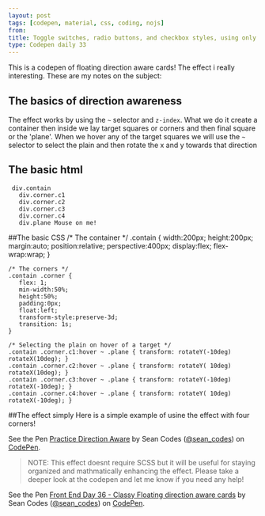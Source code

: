 ```yaml
---
layout: post
tags: [codepen, material, css, coding, nojs]
from: 
title: Toggle switches, radio buttons, and checkbox styles, using only CSS
type: Codepen daily 33
---
```


This is a codepen of floating direction aware cards! The effect i really interesting. These are my notes on the subject:

## The basics of direction awareness
The effect works by using the `~` selector and `z-index`. What we do it create a container then inside we lay target squares or corners and then final square or the 'plane'. When we hover any of the target squares we will use the `~` selector to select the plain and then rotate the x and y towards that direction

## The basic html

     div.contain
       div.corner.c1
       div.corner.c2
       div.corner.c3
       div.corner.c4
       div.plane Mouse on me!

##The basic CSS
    /* The container */
    .contain {
       width:200px;
       height:200px;
       margin:auto;
       position:relative;
       perspective:400px;
       display:flex;
       flex-wrap:wrap;
    }

    /* The corners */
    .contain .corner {
       flex: 1;
       min-width:50%;
       height:50%;
       padding:0px;
       float:left;
       transform-style:preserve-3d;
       transition: 1s;
    }

    /* Selecting the plain on hover of a target */
    .contain .corner.c1:hover ~ .plane { transform: rotateY(-10deg) rotateX(10deg); }
    .contain .corner.c2:hover ~ .plane { transform: rotateY( 10deg) rotateX(10deg); }
    .contain .corner.c3:hover ~ .plane { transform: rotateY(-10deg) rotateX(-10deg); }
    .contain .corner.c4:hover ~ .plane { transform: rotateY( 10deg) rotateX(-10deg); }

##The effect simply
Here is a simple example of usine the effect with four corners!
<p data-height="300" data-theme-id="dark" data-slug-hash="wgXNvv" data-default-tab="css,result" data-user="sean_codes" data-embed-version="2" data-pen-title="Practice Direction Aware" class="codepen">See the Pen <a href="http://codepen.io/sean_codes/pen/wgXNvv/">Practice Direction Aware</a> by Sean Codes (<a href="http://codepen.io/sean_codes">@sean_codes</a>) on <a href="http://codepen.io">CodePen</a>.</p>
<script async src="https://production-assets.codepen.io/assets/embed/ei.js"></script>

>NOTE: This effect doesnt require SCSS but it will be useful for staying organized and mathmatically enhancing the effect.
Please take a deeper look at the codepen and let me know if you need any help! 

<p data-height="500" data-theme-id="dark" data-slug-hash="jBEBpz" data-default-tab="css,result" data-user="sean_codes" data-embed-version="2" data-pen-title="Front End Day 36 - Classy Floating direction aware cards" class="codepen">See the Pen <a href="http://codepen.io/sean_codes/pen/jBEBpz/">Front End Day 36 - Classy Floating direction aware cards</a> by Sean Codes (<a href="http://codepen.io/sean_codes">@sean_codes</a>) on <a href="http://codepen.io">CodePen</a>.</p>
<script async src="https://production-assets.codepen.io/assets/embed/ei.js"></script>
